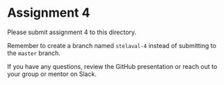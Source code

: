 # Assignment 4

Please submit assignment 4 to this directory.

Remember to create a branch named `stelaval-4` 
instead of submitting to the `master` branch.

If you have any questions, review the GitHub presentation or reach
out to your group or mentor on Slack.
